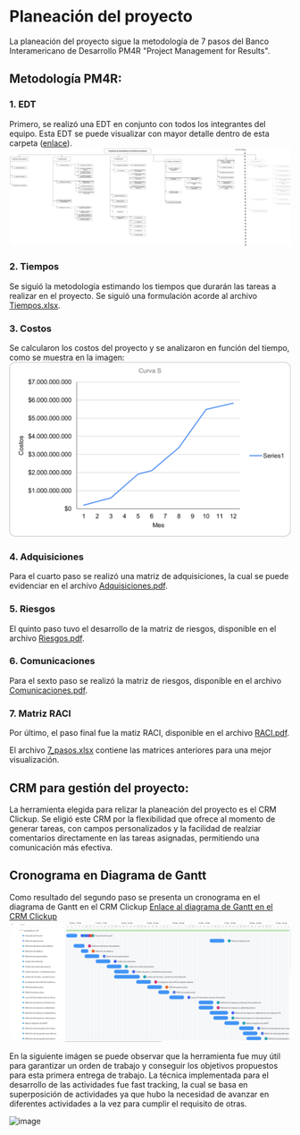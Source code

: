 # Planeación del proyecto

La planeación del proyecto sigue la metodología de 7 pasos del Banco Interamericano de Desarrollo PM4R "Project Management for Results". 

## Metodología PM4R:
### 1. EDT
Primero, se realizó una EDT en conjunto con todos los integrantes del equipo. Esta EDT se puede visualizar con mayor detalle dentro de esta carpeta ([enlace](./EDT.png)).
![EDT del proyecto](./EDT.png)
### 2. Tiempos
Se siguió la metodología estimando los tiempos que durarán las tareas a realizar en el proyecto. Se siguió una formulación acorde al archivo [Tiempos.xlsx](./Tiempos.xlsx).
### 3. Costos
Se calcularon los costos del proyecto y se analizaron en función del tiempo, como se muestra en la imagen:
![curva S](./CurvaS.png)
### 4. Adquisiciones
Para el cuarto paso se realizó una matriz de adquisiciones, la cual se puede evidenciar en el archivo [Adquisiciones.pdf](./Adquisiciones.pdf).
### 5. Riesgos
El quinto paso tuvo el desarrollo de la matriz de riesgos, disponible en el archivo [Riesgos.pdf](./Riesgos.pdf).
### 6. Comunicaciones
Para el sexto paso se realizó la matriz de riesgos, disponible en el archivo [Comunicaciones.pdf](./Comunicaciones.pdf).
### 7. Matriz RACI
Por último, el paso final fue la matiz RACI, disponible en el archivo [RACI.pdf](./RACI.pdf).

El archivo [7_pasos.xlsx](./7_pasos.xlsx) contiene las matrices anteriores para una mejor visualización.

## CRM para gestión del proyecto: 
La herramienta elegida para relizar la planeación del proyecto es el CRM Clickup. Se eligió este CRM por la flexibilidad que ofrece al momento de generar tareas, con campos personalizados y la facilidad de realziar comentarios directamente en las tareas asignadas, permitiendo una comunicación más efectiva. 

## Cronograma en Diagrama de Gantt
Como resultado del segundo paso se presenta un cronograma en el diagrama de Gantt en el CRM Clickup
[Enlace al diagrama de Gantt en el CRM Clickup](https://sharing.clickup.com/9013028738/g/h/8ckftw2-653/38d6f748b8ea3fe)
![Vista previa diagrama de Gantt](./Gantt.png)

En la siguiente imágen se puede observar que la herramienta fue muy útil para garantizar un orden de trabajo y conseguir los objetivos propuestos para esta primera entrega de trabajo. La técnica implementada para el desarrollo de las actividades fue fast tracking, la cual se basa en superposición de actividades ya que hubo la necesidad de avanzar en diferentes actividades a la vez para cumplir el requisito de otras. 

![image](https://github.com/danielCamiloP/TecnomecatroniX/assets/49196938/2b8776f6-bd14-4a09-b9d5-3c3f9fdc8df6)

